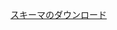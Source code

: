 [スキーマのダウンロード](http://download.microsoft.com/download/B/9/7/B97655A4-4E46-4E51-BA0A-C669106D563F/Schemas.zip)